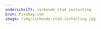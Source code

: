 ```yaml
---
onderschrift: zinkende stad instorting
bron: Pixabay.com
image: /img/zinkende-stad-instorting.jpg
---
```


